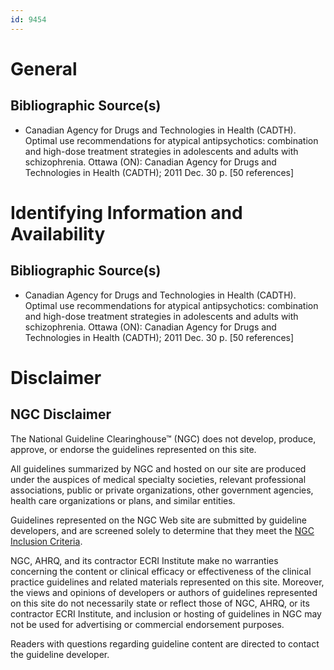 ```yaml
---
id: 9454
---
```


# General

## Bibliographic Source(s)

- Canadian Agency for Drugs and Technologies in Health (CADTH). Optimal use recommendations for atypical antipsychotics: combination and high-dose treatment strategies in adolescents and adults with schizophrenia. Ottawa (ON): Canadian Agency for Drugs and Technologies in Health (CADTH); 2011 Dec. 30 p. [50 references]

# Identifying Information and Availability

## Bibliographic Source(s)

- Canadian Agency for Drugs and Technologies in Health (CADTH). Optimal use recommendations for atypical antipsychotics: combination and high-dose treatment strategies in adolescents and adults with schizophrenia. Ottawa (ON): Canadian Agency for Drugs and Technologies in Health (CADTH); 2011 Dec. 30 p. [50 references]

# Disclaimer

## NGC Disclaimer

The National Guideline Clearinghouse™ (NGC) does not develop, produce, approve, or endorse the guidelines represented on this site.

All guidelines summarized by NGC and hosted on our site are produced under the auspices of medical specialty societies, relevant professional associations, public or private organizations, other government agencies, health care organizations or plans, and similar entities.

Guidelines represented on the NGC Web site are submitted by guideline developers, and are screened solely to determine that they meet the [NGC Inclusion Criteria](/help-and-about/summaries/inclusion-criteria).

NGC, AHRQ, and its contractor ECRI Institute make no warranties concerning the content or clinical efficacy or effectiveness of the clinical practice guidelines and related materials represented on this site. Moreover, the views and opinions of developers or authors of guidelines represented on this site do not necessarily state or reflect those of NGC, AHRQ, or its contractor ECRI Institute, and inclusion or hosting of guidelines in NGC may not be used for advertising or commercial endorsement purposes.

Readers with questions regarding guideline content are directed to contact the guideline developer.

